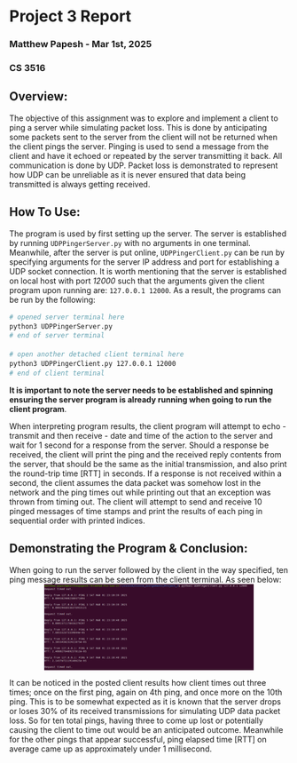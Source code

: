 # Project 3 Report 
### Matthew Papesh - Mar 1st, 2025
### CS 3516

## Overview: 
The objective of this assignment was to explore and implement a client to ping a server while simulating packet loss. This is done by anticipating some packets sent to the server from the client will not be returned when the client pings the server. Pinging is used to send a message from the client and have it echoed or repeated by the server transmitting it back. All communication is done by UDP. Packet loss is demonstrated to represent how UDP can be unreliable as it is never ensured that data being transmitted is always getting received. 

## How To Use:
The program is used by first setting up the server. The server is established by running `UDPPingerServer.py` with no arguments in one terminal. Meanwhile, after the server is put online, `UDPPingerClient.py` can be run by specifying arguments for the server IP address and port for establishing a UDP socket connection. It is worth mentioning that the server is established on local host with port *12000* such that the arguments given the client program upon running are: `127.0.0.1 12000`. As a result, the programs can be run by the following:
```bash
# opened server terminal here
python3 UDPPingerServer.py 
# end of server terminal

# open another detached client terminal here
python3 UDPPingerClient.py 127.0.0.1 12000
# end of client terminal
```

**It is important to note the server needs to be established and spinning ensuring the server program is already running when going to run the client program**.

When interpreting program results, the client program will attempt to echo - transmit and then receive - date and time of the action to the server and wait for 1 second for a response from the server. Should a response be received, the client will print the ping and the received reply contents from the server, that should be the same as the initial transmission, and also print the round-trip time [RTT] in seconds. If a response is not received within a second, the client assumes the data packet was somehow lost in the network and the ping times out while printing out that an exception was thrown from timing out. The client will attempt to send and receive 10 pinged messages of time stamps and print the results of each ping in sequential order with printed indices. 

## Demonstrating the Program & Conclusion:  
When going to run the server followed by the client in the way specified, ten ping message results can be seen from the client terminal. As seen below: 
<img src="images/results.png" alt="ClientResults" style="display: block; margin-left: auto; margin-right: auto; width: 75%;"/>

It can be noticed in the posted client results how client times out three times; once on the first ping, again on 4th ping, and once more on the 10th ping. This is to be somewhat expected as it is known that the server drops or loses 30% of its received transmissions for simulating UDP data packet loss. So for ten total pings, having three to come up lost or potentially causing the client to time out would be an anticipated outcome. Meanwhile for the other pings that appear successful, ping elapsed time [RTT] on average came up as approximately under 1 millisecond. 